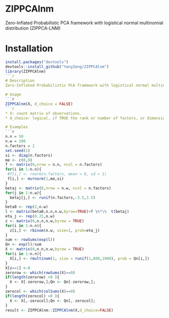 # ZIPPCAlnm
Zero-Inflated Probabilistic PCA framework with logistical normal multinomial distribution (ZIPPCA-LNM)

# Installation
```r
install.packages("devtools")  
devtools::install_github("YanyZeng/ZIPPCAlnm")  
library(ZIPPCAlnm) 
```r
# Description
Zero-Inflated Probabilistic PCA framework with logistical normal multinomial distribution (ZIPPCA-LNM), that extends probabilistic PCA from the Gaussian setting to multivariate abundance data, and an empirical Bayes approach was proposed for inferring microbial compositions. An efficient VA algorithm, classification VA, has been developed for fitting this model.

# Usage
```r
ZIPPCAlnm(X, d_choice = FALSE)
```r
* X: count matrix of observations.
* d_choice: logical, if TRUE the rank or number of factors, or dimension after dimensional reduction, will be chosen from 1 to 5. Defaults to FALSE.

# Examples
```r
n.n = 50
n.w = 100
n.factors = 2
set.seed(1)
si <- diag(n.factors)
me <- c(0,0)
f <- matrix(0,nrow = n.n, ncol = n.factors)
for(i in 1:n.n){
 #f[i,] <- rnorm(n.factors, mean = 0, sd = 1)
 f[i,] <- mvrnorm(1,me,si)
}
betaj <- matrix(0,nrow = n.w, ncol = n.factors)
for(j in 1:n.w){
  betaj[j,] <- runif(n.factors,-3.5,3.5)
}
beta0 <- rep(2,n.w)
l <- matrix(beta0,n.n,n.w,byrow=TRUE)+f \%*\%  t(betaj)
eta_j <- rep(0.25,n.w)
z <- matrix(0,n.n,n.w,byrow = TRUE)
for(i in 1:n.n){
  z[i,] <- rbinom(n.w, size=1, prob=eta_j)
}
sum <- rowSums(exp(l))
Qn <- exp(l)/sum
X <- matrix(0,n.n,n.w,byrow = TRUE)
for(i in 1:n.n){
  X[i,] <- rmultinom(1, size = runif(1,800,1000), prob = Qn[i,])
}
X[z==1] <-0
zerorow <- which(rowSums(X)==0)
if(length(zerorow) >0 ){
  X <- X[-zerorow,];Qn <- Qn[-zerorow,];
}
zerocol <- which(colSums(X)==0)
if(length(zerocol) >0 ){
  X <- X[,-zerocol];Qn <- Qn[,-zerocol];
}
result <- ZIPPCAlnm::ZIPPCAlnm(X,d_choice=FALSE)
 ```
